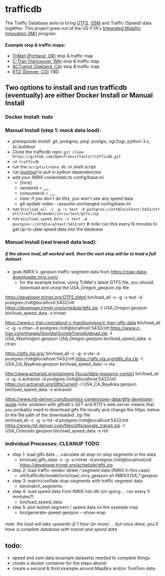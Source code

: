 trafficdb
====
The Traffic Database aims to bring [GTFS](http://gtfs.org/reference/static), [OSM](https://www.openstreetmap.org/) and Traffic (Speed) data together. This project grew out of the US-FTA's 
[Integrated Mobility Innovation (IMI)](https://trimet.org/imi/about.htm) program. 


#### Example stop & traffic maps: 
- [TriMet (Portland, OR)](https://opentransittools.github.io/trafficdb/#11.0/45.51357/-122.66579/0/20) stop & traffic map
- [C-Tran (Vancouver, WA)](https://opentransittools.github.io/trafficdb?segments=ctran.geojson#11.0/45.582/-122.426/0/20) stop & traffic map 
- [ACTransit (Oakland, CA)](https://opentransittools.github.io/trafficdb?segments=actransit.geojson#11.0/37.6722/-122.0564/0/20) stop & traffic map 
- [RTD (Denver, CO)]() TBD


## Two options to install and run trafficdb (eventually) are either Docker Install or Manual Install

### Docker Install: todo

### Manual Install (step 1: mock data load):
- _prerequisite install_: git, postgres, psql, postgis, ogr2ogr, python 3.x, zc.buildout
- Clone the trafficdb repo: `git clone https://github.com/OpenTransitTools/trafficdb.git`
- `cd trafficdb`
- run the `scripts/create_db.sh` shell script
- run [buildout](https://pypi.org/project/zc.buildout/) to pull in python dependencies
- add your _INRIX credentials_ to config/base.ini
   - [inrix] 
    - vendorid = ___ 
    - consumerid = ___
    - note: if you don't do this, you won't see any speed data 
    - git update-index --assume-unchanged config/base.ini 
- run `bin/load_all -c -g -s test -d postgres://ott@localhost:5432/ott ott/trafficdb/model/inrix/test/gtfs.zip`
- run `bin/load_speed_data -s test -d postgres://ott@localhost:5432/ott`  # note: run this every N minutes to get up-to-date speed data into the database  

### Manual Install (real transit data load):
##### if the above load_all worked well, then the next step will be to load a full dataset
 - grab INRIX's .geojson traffic segment data from https://map-data-downloader.inrix.com/
   - for the example below, using TriMet's latest GTFS file, you should download and unzip the USA_Oregon_geojson.zip file 

https://developer.trimet.org/GTFS.shtml
bin/load_all -c -g -s test -d postgres://ott@localhost:5432/ott https://developer.trimet.org/schedule/gtfs.zip -t USA_Oregon.geojson
bin/load_speed_data -s trimet

https://www.c-tran.com/about-c-tran/business/c-tran-gtfs-data
bin/load_all -c -g -s ctran -d postgres://ott@localhost:5432/ott https://www.c-tran.com/images/Google/GoogleTransitUpload.zip -t USA_Washington.geojson USA_Oregon.geojson
bin/load_speed_data -s ctran

https://gtfs.vta.org/
bin/load_all -c -g -s vta -d postgres://ott@localhost:5432/ott https://gtfs.vta.org/gtfs_vta.zip -t USA_CA_BayArea.geojson 
bin/load_speed_data -s vta

http://www.actransit.org/planning-focus/data-resource-center/
bin/load_all -c -g -s actransit -d postgres://ott@localhost:5432/ott https://url.actransit.org/GtfsCurrent -t USA_CA_BayArea.geojson 
bin/load_speed_data -s actransit

https://www.rtd-denver.com/business-center/open-data/gtfs-developer-guide
note: problem with gtfsdb's GET and RTD's web server means that you probably need to download gtfs file locally and change the https: below to the file path of the downloaded .zip file  
bin/load_all -c -g -s rtd -d postgres://ott@localhost:5432/ott https://www.rtd-denver.com/files/gtfs/google_transit.zip -t USA_Colorado.geojson
bin/load_speed_data -s rtd


### Individual Processes: CLEANUP TODO
 - step 1: load gtfs data ... calculate all stop-to-stop segments in the data 
   - bin/load_gtfs_data -c -g -s trimet -d postgres://ott@localhost/ott https://developer.trimet.org/schedule/gtfs.zip
 - step 2: load traffic vendor street / segment data (INRIX in this case)
   - ott/trafficdb/model/inrix/load_inrix_geojson.sh INRIX/USA_*.geojson
 - step 3: match/conflate stop-segments with traffic segment data
   - bin/match_segments
 - step 4: load speed data from INRIX into db (on-going ... run every 5 mintutes?)
   - bin/load_speed_data
 - step 5: plot lastest segment / speed data on the example map
   - bin/generate-speed-geojson --show-map

######  note: the load will take upwards of 1 hour (or more) ... but once done, you'll have a complete database with transit and speed data
 
## todo:
 - speed and osm data (example datasets) needed to complete things
 - create a docker container for the steps above!
 - create a second & third example around MapBox and/or TomTom data 
